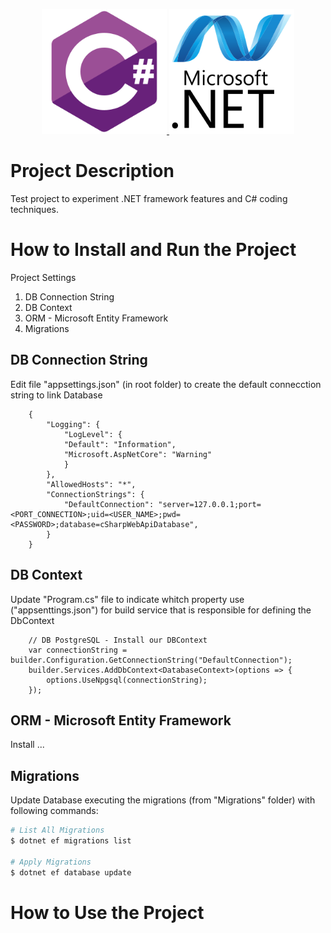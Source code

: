<p align="center"> 
    <a href="https://www.w3schools.com/cs/" target="_blank" rel="noreferrer"> <img src="https://raw.githubusercontent.com/devicons/devicon/master/icons/csharp/csharp-original.svg" alt="csharp" width="200" height="200"/> </a> 
    <a href="https://dotnet.microsoft.com/" target="_blank" rel="noreferrer"> <img src="https://raw.githubusercontent.com/devicons/devicon/master/icons/dot-net/dot-net-original-wordmark.svg" alt="dotnet" width="200" height="200"/> </a> 
</p>


# Project Description

Test project to experiment .NET framework features and C# coding techniques.

# How to Install and Run the Project

Project Settings
1. DB Connection String
2. DB Context
3. ORM - Microsoft Entity Framework
4. Migrations

## DB Connection String

Edit file "appsettings.json" (in root folder) to create the default connecction string to link Database 

        {
            "Logging": {
                "LogLevel": {
                "Default": "Information",
                "Microsoft.AspNetCore": "Warning"
                }
            },
            "AllowedHosts": "*",
            "ConnectionStrings": {
                "DefaultConnection": "server=127.0.0.1;port=<PORT_CONNECTION>;uid=<USER_NAME>;pwd=<PASSWORD>;database=cSharpWebApiDatabase",
            }
        }

## DB Context

Update "Program.cs" file to indicate whitch property use ("appsenttings.json") for build service that is responsible for defining the DbContext  

        // DB PostgreSQL - Install our DBContext
        var connectionString = builder.Configuration.GetConnectionString("DefaultConnection");
        builder.Services.AddDbContext<DatabaseContext>(options => {
            options.UseNpgsql(connectionString);
        });

## ORM - Microsoft Entity Framework

Install ...

## Migrations

Update Database executing the migrations (from "Migrations" folder) with following commands:

```bash
# List All Migrations
$ dotnet ef migrations list

# Apply Migrations 
$ dotnet ef database update
```

# How to Use the Project